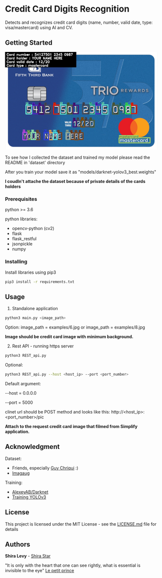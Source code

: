 # Credit Card Digits Recognition

Detects and recognizes credit card digits (name, number, valid date, type: visa/mastercard) using AI and CV.

## Getting Started

![alt text](output_imgs/output_6.jpg)

To see how I collected the dataset and trained my model please read the README in 'dataset' directory

After you train your model save it as "models/darknet-yolov3_best.weights"

**I coudln't attache the dataset because of private details of the cards holders**

### Prerequisites

python >= 3.6

python libraries:
- opencv-python (cv2)
- flask
- flask_restful
- jsonpickle
- numpy

### Installing

Install libraries using pip3

```bash
pip3 install -r requirements.txt
```

## Usage

1. Standalone application

```bash
python3 main.py <image_path> 
```
Option: image_path = examples/6.jpg  or  image_path = examples/8.jpg

**Image should be credit card image with minimum background.**


2. Rest API - running https server

```bash
python3 REST_api.py
```

Optional:
```bash
python3 REST_api.py --host <host_ip> --port <port_number>
```

Default argument:

--host = 0.0.0.0

--port = 5000

clinet url should be POST method and looks like this:  http://<host_ip>:<port_number>/pic

**Attach to the request credit card image that filmed from Simplify application.**

## Acknowledgment

Dataset:
- Friends, especially [Guy Chriqui](https://github.com/GuyChriqui) :)
- [Imagaug](https://github.com/aleju/imgaug)

Training:
- [AlexeyAB/Darknet](https://github.com/AlexeyAB/darknet)
- [Training YOLOv3](https://www.learnopencv.com/training-yolov3-deep-learning-based-custom-object-detector/)

## License

This project is licensed under the MIT License - see the [LICENSE.md](LICENSE.md) file for details

## Authors

**Shira Levy** - [Shira Star](https://github.com/ShiraStarL)

"It is only with the heart that one can see rightly, what is essential is invisible to the eye" [Le petit prince](https://i.pinimg.com/originals/d5/0d/44/d50d44dfc6cfbc89f9f27d582fe401e7.jpg) 

